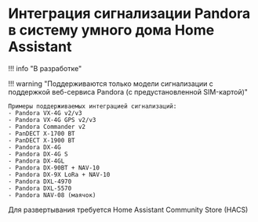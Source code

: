 # Интеграция сигнализации Pandora в систему умного дома Home Assistant

!!! info "В разработке"

!!! warning "Поддерживаются только модели сигнализации с поддержкой веб-сервиса Pandora (с предустановленной SIM-картой)"
    
    Примеры поддерживаемых интеграцией сигнализаций:
    - Pandora VX-4G v2/v3
    - Pandora VX-4G GPS v2/v3
    - Pandora Commander v2
    - PanDECT X-1700 BT
    - PanDECT X-1900 BT
    - Pandora DX-4G
    - Pandora DX-4G S
    - Pandora DX-4GL
    - Pandora DX-90BT + NAV-10
    - Pandora DX-9X LoRa + NAV-10
    - Pandora DXL-4970
    - Pandora DXL-5570
    - Pandora NAV-08 (маячок)
    
Для развертывания требуется Home Assistant Community Store (HACS)

